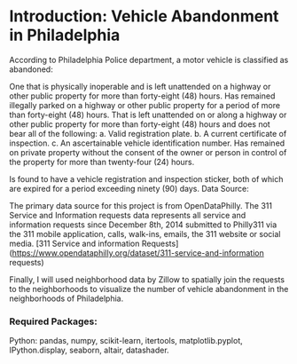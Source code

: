 
# Introduction: Vehicle Abandonment in Philadelphia
According to Philadelphia Police department, a motor vehicle is classified as abandoned:

One that is physically inoperable and is left unattended on a highway or other public property for more than forty-eight (48) hours.
Has remained illegally parked on a highway or other public property for a period of more than forty-eight (48) hours.
That is left unattended on or along a highway or other public property for more than forty-eight (48) hours and does not bear all of the following: a. Valid registration plate. b. A current certificate of inspection. c. An ascertainable vehicle identification number.
Has remained on private property without the consent of the owner or person in control of the property for more than twenty-four (24) hours.

Is found to have a vehicle registration and inspection sticker, both of which are expired for a period exceeding ninety (90) days.
Data Source:

The primary data source for this project is from OpenDataPhilly. The 311 Service and Information requests data represents all service and information requests since December 8th, 2014 submitted to Philly311 via the 311 mobile application, calls, walk-ins, emails, the 311 website or social media. [311 Service and information Requests](https://www.opendataphilly.org/dataset/311-service-and-information requests)

Finally, I will used neighborhood data by Zillow to spatially join the requests to the neighborhoods to visualize the number of vehicle abandonment in the neighborhoods of Philadelphia.

### Required Packages:
Python: pandas, numpy, scikit-learn, itertools, matplotlib.pyplot, IPython.display, seaborn, altair, datashader.
